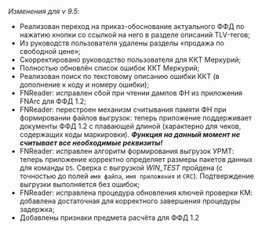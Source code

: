 _Изменения для v 9.5_:
- Реализован переход на приказ-обоснование актуального ФФД по нажатию кнопки со ссылкой на него в разделе описаний TLV-тегов;
- Из руководств пользователя удалены разделы «продажа по свободной цене»;
- Скорректировано руководство пользователя для ККТ Меркурий;
- Полностью обновлён список ошибок ККТ Меркурий;
- Реализован поиск по текстовому описанию ошибки ККТ (в дополнение к коду и номеру ошибки);
- FNReader: исправлен сбой при чтении дампов ФН из приложения FNArc для ФФД 1.2;
- FNReader: перестроен механизм считывания памяти ФН при формировании файлов выгрузок: теперь приложение поддерживает документы ФФД 1.2 с плавающей длиной (характерно для чеков, содержащих коды маркировки). ***Функция на данный момент не считывает все необходимые реквизиты!***
- FNReader: исправлен алгоритм формирования выгрузок УРМТ: теперь приложение корректно определяет размеры пакетов данных для команды `D5`. Сверка с выгрузкой *WIN_TEST* пройдена (с точностью до полей `имя файла`, `имя приложения` и `CRC`). Подтверждение выгрузки выполняется без ошибок;
- FNReader: исправлена процедура обновления ключей проверки КМ: добавлена достаточная для корректного завершения процедуры задержка;
- Добавлены признаки предмета расчёта для ФФД 1.2
